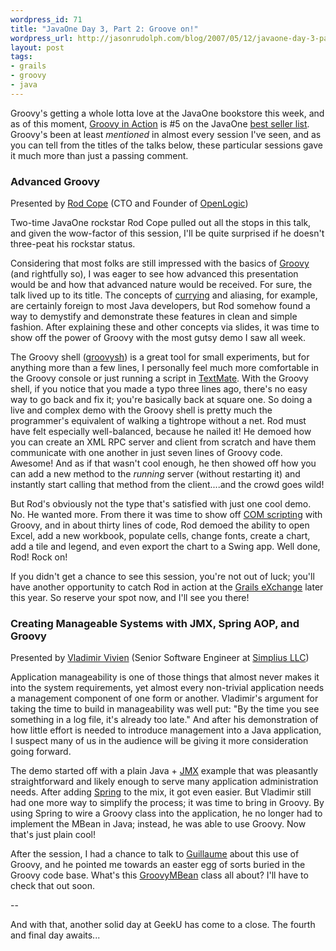 ```yaml
---
wordpress_id: 71
title: "JavaOne Day 3, Part 2: Groove on!"
wordpress_url: http://jasonrudolph.com/blog/2007/05/12/javaone-day-3-part-2-groove-on/
layout: post
tags:
- grails
- groovy
- java
---
```

Groovy's getting a whole lotta love at the JavaOne bookstore this week, and as of this moment, [Groovy in Action](http://www.manning.com/koenig/) is #5 on the JavaOne [best seller list](http://java.sun.com/javaone/sf/2007/articles/bookstorebestsellers.jsp).  Groovy's been at least *mentioned* in almost every session I've seen, and as you can tell from the titles of the talks below, these particular sessions gave it much more than just a passing comment.

### Advanced Groovy
Presented by [Rod Cope](http://www.openlogic.com/blogs/author/rod/) (CTO and Founder of [OpenLogic](http://www.openlogic.com/))

Two-time JavaOne rockstar Rod Cope pulled out all the stops in this talk, and given the wow-factor of this session, I'll be quite surprised if he doesn't three-peat his rockstar status.


<!--more-->

Considering that most folks are still impressed with the basics of [Groovy](http://groovy.codehaus.org/) (and rightfully so), I was eager to see how advanced this presentation would be and how that advanced nature would be received.  For sure, the talk lived up to its title.  The concepts of [currying](http://groovy.codehaus.org/Blocks,+Closures,+and+Functions#Blocks%2CClosures%2CandFunctions-ParameterDefaulting%2CCurrying%2CandNumberVarying) and aliasing, for example, are certainly foreign to most Java developers, but Rod somehow found a way to demystify and demonstrate these features in clean and simple fashion.  After explaining these and other concepts via slides, it was time to show off the power of Groovy with the most gutsy demo I saw all week.  

The Groovy shell ([groovysh](http://groovy.codehaus.org/Installing+Groovy)) is a great tool for small experiments, but for anything more than a few lines, I personally feel much more comfortable in the Groovy console or just running a script in [TextMate](http://docs.codehaus.org/display/GROOVY/TextMate).  With the Groovy shell, if you notice that you made a typo three lines ago, there's no easy way to go back and fix it;  you're basically back at square one. So doing a live and complex demo with the Groovy shell is pretty much the programmer's equivalent of walking a tightrope without a net.  Rod must have felt especially well-balanced, because he nailed it!  He demoed how you can create an XML RPC server and client from scratch and have them communicate with one another in just seven lines of Groovy code.  Awesome!  And as if that wasn't cool enough, he then showed off how you can add a new method to the *running* server (without restarting it) and instantly start calling that method from the client....and the crowd goes wild!  

But Rod's obviously not the type that's satisfied with just one cool demo.  No.  He wanted more.  From there it was time to show off [COM scripting](http://groovy.codehaus.org/COM+Scripting) with Groovy, and in about thirty lines of code, Rod demoed the ability to open Excel, add a new workbook, populate cells, change fonts, create a chart, add a tile and legend, and even export the chart to a Swing app.  Well done, Rod!  Rock on!

If you didn't get a chance to see this session, you're not out of luck; you'll have another opportunity to catch Rod in action at the [Grails eXchange](http://www.grails-exchange.com/rod-cope) later this year.  So reserve your spot now, and I'll see you there!  

### Creating Manageable Systems with JMX, Spring AOP, and Groovy
Presented by [Vladimir Vivien](http://www.nofluffjuststuff.com/speaker_view.jsp?speakerId=2061) (Senior Software Engineer at [Simplius LLC](http://simpli.us/))

Application manageability is one of those things that almost never makes it into the system requirements, yet almost every non-trivial application needs a management component of one form or another. Vladimir's argument for taking the time to build in manageability was well put:  "By the time you see something in a log file, it's already too late."  And after his demonstration of how little effort is needed to introduce management into a Java application, I suspect many of us in the audience will be giving it more consideration going forward.

The demo started off with a plain Java + [JMX](http://java.sun.com/javase/technologies/core/mntr-mgmt/javamanagement/) example that was pleasantly straightforward and likely enough to serve many application administration needs.  After adding [Spring](http://springframework.org/) to the mix, it got even easier.  But Vladimir still had one more way to simplify the process; it was time to bring in Groovy.  By using Spring to wire a Groovy class into the application, he no longer had to implement the MBean in Java; instead, he was able to use Groovy.  Now that's just plain cool!  

After the session, I had a chance to talk to [Guillaume](http://glaforge.free.fr/weblog/) about this use of Groovy, and he pointed me towards an easter egg of sorts buried in the Groovy code base.  What's this [GroovyMBean](http://groovy.codehaus.org/xref/groovy/util/GroovyMBean.html ) class all about?  I'll have to check that out soon.  

--

And with that, another solid day at GeekU has come to a close.  The fourth and final day awaits...
